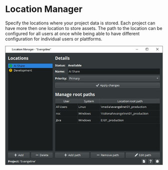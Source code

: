 # Location Manager
Specify the locations where your project data is stored. Each project can have more then one location to store assets.
The path to the location can be configured for all users at once while being able to have different configuration for 
individual users or plattforms.

![](../_static/images/Locations_1.JPG)